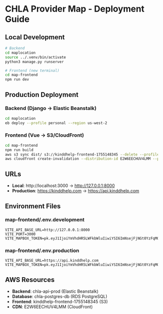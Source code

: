 # CHLA Provider Map - Deployment Guide

## Local Development
```bash
# Backend
cd maplocation
source ../.venv/bin/activate
python3 manage.py runserver

# Frontend (new terminal)
cd map-frontend
npm run dev
```

## Production Deployment

### Backend (Django → Elastic Beanstalk)
```bash
cd maplocation
eb deploy --profile personal --region us-west-2
```

### Frontend (Vue → S3/CloudFront)
```bash
cd map-frontend
npm run build
aws s3 sync dist/ s3://kinddhelp-frontend-1755148345 --delete --profile personal --region us-west-2
aws cloudfront create-invalidation --distribution-id E2W6EECHUV4LMM --paths "/*" --profile personal
```

## URLs
- **Local**: http://localhost:3000 → http://127.0.0.1:8000
- **Production**: https://kinddhelp.com → https://api.kinddhelp.com

## Environment Files

### map-frontend/.env.development
```
VITE_API_BASE_URL=http://127.0.0.1:8000
VITE_PORT=3000
VITE_MAPBOX_TOKEN=pk.eyJ1IjoiYmVhdHR5LWFkbWluIiwiYSI6ImNsejFjNGt0YzFqMGMyanF3YW5hdWFmc3UifQ.sn7Uj_gDzzKL6PQq7vO7fw
```

### map-frontend/.env.production
```
VITE_API_BASE_URL=https://api.kinddhelp.com
VITE_MAPBOX_TOKEN=pk.eyJ1IjoiYmVhdHR5LWFkbWluIiwiYSI6ImNsejFjNGt0YzFqMGMyanF3YW5hdWFmc3UifQ.sn7Uj_gDzzKL6PQq7vO7fw
```

## AWS Resources
- **Backend**: chla-api-prod (Elastic Beanstalk)
- **Database**: chla-postgres-db (RDS PostgreSQL)
- **Frontend**: kinddhelp-frontend-1755148345 (S3)
- **CDN**: E2W6EECHUV4LMM (CloudFront)
